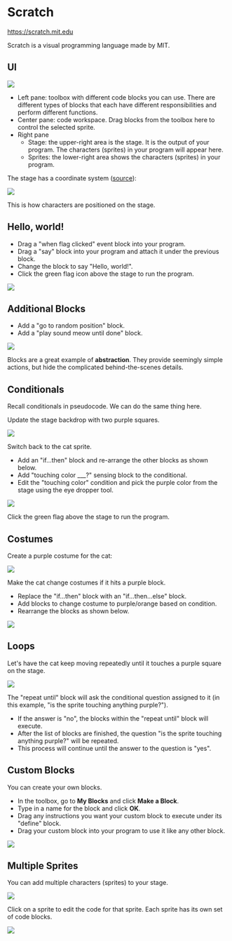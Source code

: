 # Scratch

https://scratch.mit.edu

Scratch is a visual programming language made by MIT.

## UI

![](./img/scratch-ui.png)

- Left pane: toolbox with different code blocks you can use. There are different types of blocks that each have different responsibilities and perform different functions.
- Center pane: code workspace. Drag blocks from the toolbox here to control the selected sprite.
- Right pane
  - Stage: the upper-right area is the stage. It is the output of your program. The characters (sprites) in your program will appear here.
  - Sprites: the lower-right area shows the characters (sprites) in your program.

The stage has a coordinate system ([source](https://en.scratch-wiki.info/wiki/Coordinate_System)):

![](./img/scratch-coords.gif)

This is how characters are positioned on the stage.

## Hello, world!

- Drag a "when flag clicked" event block into your program.
- Drag a "say" block into your program and attach it under the previous block.
- Change the block to say "Hello, world!".
- Click the green flag icon above the stage to run the program.

![](./img/scratch-hello-world.png)

## Additional Blocks

- Add a "go to random position" block.
- Add a "play sound meow until done" block.

![](./img/scratch-additional-1.png)

Blocks are a great example of **abstraction**. They provide seemingly simple actions, but hide the complicated behind-the-scenes details.

## Conditionals

Recall conditionals in pseudocode. We can do the same thing here.

Update the stage backdrop with two purple squares.

![](./img/scratch-background.png)

Switch back to the cat sprite.

- Add an "if...then" block and re-arrange the other blocks as shown below.
- Add "touching color \_\_\_?" sensing block to the conditional.
- Edit the "touching color" condition and pick the purple color from the stage using the eye dropper tool.

![](./img/scratch-conditional.png)

Click the green flag above the stage to run the program.

## Costumes

Create a purple costume for the cat:

![](./img/scratch-costumes.png)

Make the cat change costumes if it hits a purple block.

- Replace the "if...then" block with an "if...then...else" block.
- Add blocks to change costume to purple/orange based on condition.
- Rearrange the blocks as shown below.

![](./img/scratch-conditional-costume.png)

## Loops

Let's have the cat keep moving repeatedly until it touches a purple square on the stage.

![](./img/scratch-repeat.png)

The "repeat until" block will ask the conditional question assigned to it (in this example, "is the sprite touching anything purple?").

- If the answer is "no", the blocks within the "repeat until" block will execute.
- After the list of blocks are finished, the question "is the sprite touching anything purple?" will be repeated.
- This process will continue until the answer to the question is "yes".

## Custom Blocks

You can create your own blocks.

- In the toolbox, go to **My Blocks** and click **Make a Block**.
- Type in a name for the block and click **OK**.
- Drag any instructions you want your custom block to execute under its "define" block.
- Drag your custom block into your program to use it like any other block.

![](./img/scratch-custom-block.png)

## Multiple Sprites

You can add multiple characters (sprites) to your stage.

![](./img/scratch-multiple-sprites.png)

Click on a sprite to edit the code for that sprite. Each sprite has its own set of code blocks.

![](./img/scratch-multiple-sprites-2.png)
